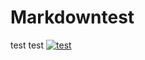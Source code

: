 # Markdowntest

test test [![test](sakura.jpg)](https://github.com/kohki1234/Markdowntest/blob/master/img/test.png)
